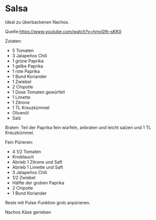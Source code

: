 # Salsa

Ideal zu überbackenen Nachos.

Quelle:https://www.youtube.com/watch?v=hmyGfh-sKK0

Zutaten:
- 5 Tomaten
- 3 Jalapeños Chili
- 1 grüne Paprika
- 1 gelbe Paprika
- 1 rote Paprika
- 1 Bund Koriander
- 1 Zwiebel
- 2 Chipotle 
- 1 Dose Tomaten gewürfelt 
- 1 Limette
- 1 Zitrone
- 1 TL Kreuzkümmel
- Olivenöl
- Salz

Braten:
Teil der Paprika fein würfeln, anbraten und leicht salzen und 1 TL Kreuzkümmel.

Fein Pürieren:
- 4 1/2 Tomaten
- Knoblauch
- Abrieb 1 Zitrone und Saft
- Abrieb 1 Limette und Saft
- 3 Jalapeños Chili
- 1/2 Zwiebel
- Hälfte der groben Paprika
- 2 Chipotle 
- 1 Bund Koriander

Reste mit Pulse-Funktion grob anpürieren.


Nachos
Käse gerieben